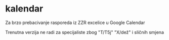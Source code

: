 # kalendar
Za brzo prebacivanje rasporeda iz ZZR excelice u Google Calendar

Trenutna verzija ne radi za specijaliste zbog "T/T5j" "X/dež" i sličnih smjena
